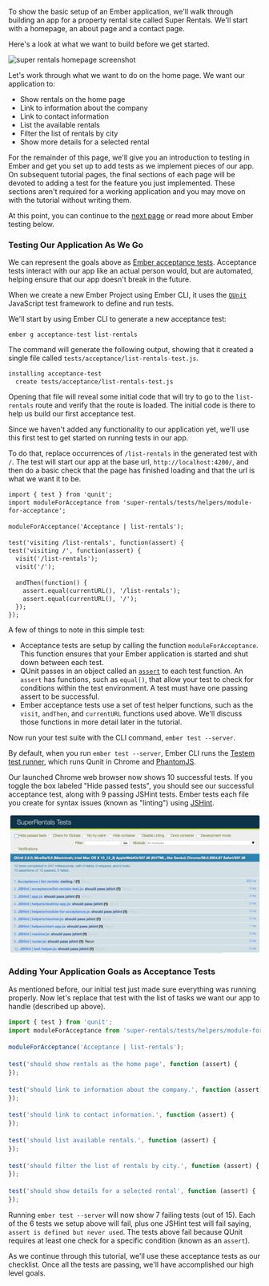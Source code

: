 To show the basic setup of an Ember application, we'll walk through building an app for a property rental site called Super Rentals.
We'll start with a homepage, an about page and a contact page.

Here's a look at what we want to build before we get started.

![super rentals homepage screenshot](../../images/service/style-super-rentals-maps.png)

Let's work through what we want to do on the home page. We want our application to:

* Show rentals on the home page
* Link to information about the company
* Link to contact information
* List the available rentals
* Filter the list of rentals by city
* Show more details for a selected rental

For the remainder of this page, we'll give you an introduction to testing in Ember and get you set up to add tests as we implement pieces of our app.
On subsequent tutorial pages, the final sections of each page will be devoted to adding a test for the feature you just implemented.
These sections aren't required for a working application and you may move on with the tutorial without writing them.

At this point, you can continue to the [next page](../routes-and-templates/) or read more about Ember testing below.

### Testing Our Application As We Go

We can represent the goals above as [Ember acceptance tests](../../testing/acceptance/).
Acceptance tests interact with our app like an actual person would, but are automated, helping ensure that our app doesn't break in the future.

When we create a new Ember Project using Ember CLI, it uses the [`QUnit`](https://qunitjs.com/) JavaScript test framework to define and run tests.

We'll start by using Ember CLI to generate a new acceptance test:

```shell
ember g acceptance-test list-rentals
```

The command will generate the following output, showing that it created a single file called `tests/acceptance/list-rentals-test.js`.

```shell
installing acceptance-test
  create tests/acceptance/list-rentals-test.js
```

Opening that file will reveal some initial code that will try to go to the `list-rentals` route and verify that the route is loaded.
The initial code is there to help us build our first acceptance test.

Since we haven't added any functionality to our application yet, we'll use this first test to get started on running
tests in our app.

To do that, replace occurrences of `/list-rentals` in the generated test with `/`.
The test will start our app at the base url, `http://localhost:4200/`,
and then do a basic check that the page has finished loading and that the url is what we want it to be.

```/tests/acceptance/list-rentals-test.js{-6,+7,-8,+9,-12,+13}
import { test } from 'qunit';
import moduleForAcceptance from 'super-rentals/tests/helpers/module-for-acceptance';

moduleForAcceptance('Acceptance | list-rentals');

test('visiting /list-rentals', function(assert) {
test('visiting /', function(assert) {
  visit('/list-rentals');
  visit('/');

  andThen(function() {
    assert.equal(currentURL(), '/list-rentals');
    assert.equal(currentURL(), '/');
  });
});
```

A few of things to note in this simple test:

* Acceptance tests are setup by calling the function `moduleForAcceptance`.
  This function ensures that your Ember application is started and shut down between each test.
* QUnit passes in an object called an [`assert`](https://api.qunitjs.com/category/assert/) to each test function.
  An `assert` has functions, such as `equal()`, that allow your test to check for conditions within the test environment.
  A test must have one passing assert to be successful.
* Ember acceptance tests use a set of test helper functions,
  such as the `visit`, `andThen`, and `currentURL` functions used above.
  We'll discuss those functions in more detail later in the tutorial.

Now run your test suite with the CLI command, `ember test --server`.

By default, when you run `ember test --server`, Ember CLI runs the [Testem test runner](https://github.com/testem/testem),
which runs Qunit in Chrome and [PhantomJS](http://phantomjs.org/).

Our launched Chrome web browser now shows 10 successful tests. If you toggle the box labeled "Hide passed tests",
you should see our successful acceptance test, along with 9 passing JSHint tests. Ember tests each file you create
for syntax issues (known as "linting") using [JSHint](http://jshint.com/).

![Initial Tests Screenshot](../../images/acceptance-test/initial-tests.png)

### Adding Your Application Goals as Acceptance Tests

As mentioned before, our initial test just made sure everything was running properly. Now let's replace that test with
the list of tasks we want our app to handle (described up above).

```/tests/acceptance/list-rentals-test.js
import { test } from 'qunit';
import moduleForAcceptance from 'super-rentals/tests/helpers/module-for-acceptance';

moduleForAcceptance('Acceptance | list-rentals');

test('should show rentals as the home page', function (assert) {
});

test('should link to information about the company.', function (assert) {
});

test('should link to contact information.', function (assert) {
});

test('should list available rentals.', function (assert) {
});

test('should filter the list of rentals by city.', function (assert) {
});

test('should show details for a selected rental', function (assert) {
});
```

Running `ember test --server` will now show 7 failing tests (out of 15).
Each of the 6 tests we setup above will fail, plus one JSHint test will fail saying, `assert is defined but never used`.
The tests above fail because QUnit requires at least one check for a specific condition
(known as an `assert`).

As we continue through this tutorial, we'll use these acceptance tests as our checklist.
Once all the tests are passing, we'll have accomplished our high level goals.
